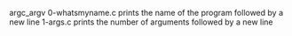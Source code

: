 argc_argv
0-whatsmyname.c
prints the name of the program followed by a new line
1-args.c
prints the number of arguments followed by a new line
